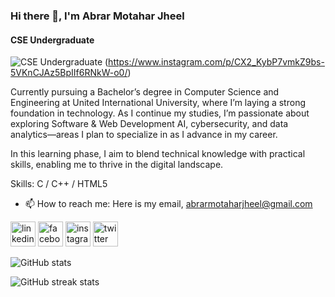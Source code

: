 ### Hi there 👋, I'm Abrar Motahar Jheel
#### CSE Undergraduate 
![CSE Undergraduate](https://www.imghippo.com/i/gWwt71724567542.png)
(https://www.instagram.com/p/CX2_KybP7vmkZ9bs-5VKnCJAz5BpIIf6RNkW-o0/)

Currently pursuing a Bachelor’s degree in Computer Science and Engineering at United International University, where I’m laying a strong foundation in technology. As I continue my studies, I’m passionate about exploring Software & Web Development AI, cybersecurity, and data analytics—areas I plan to specialize in as I advance in my career.

In this learning phase, I aim to blend technical knowledge with practical skills, enabling me to thrive in the digital landscape.

Skills: C / C++ / HTML5

- 📫 How to reach me: Here is my email, abrarmotaharjheel@gmail.com 

[<img src='https://cdn.jsdelivr.net/npm/simple-icons@3.0.1/icons/linkedin.svg' alt='linkedin' height='40'>](https://www.linkedin.com/in/abrar-motahar-jheel-092b412aa/)  [<img src='https://cdn.jsdelivr.net/npm/simple-icons@3.0.1/icons/facebook.svg' alt='facebook' height='40'>](https://www.facebook.com/abrarmotaharjheel)  [<img src='https://cdn.jsdelivr.net/npm/simple-icons@3.0.1/icons/instagram.svg' alt='instagram' height='40'>](https://www.instagram.com/abrarmotaharjheel/)  [<img src='https://cdn.jsdelivr.net/npm/simple-icons@3.0.1/icons/twitter.svg' alt='twitter' height='40'>](https://twitter.com/abrar_jhee1)  




![GitHub stats](https://github-readme-stats.vercel.app/api?username=abrarmotaharjheel&show_icons=true)  

![GitHub streak stats](https://streak-stats.demolab.com/?user=abrarmotaharjheel)  
